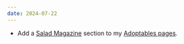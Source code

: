 ```yaml
---
date: 2024-07-22
---
```


* Add a [Salad Magazine](https://zine.kalechips.net/index) section to my [Adoptables pages](/adoptables).